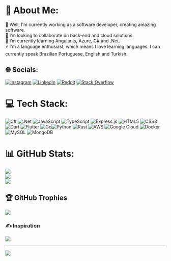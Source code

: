 # 💫 About Me:
🔭 Well, I'm currently working as a software developer, creating amazing software. <br>👯 I’m looking to collaborate on back-end and cloud solutions.<br>🌱 I’m currently learning Angular.js, Azure, C# and .Net.<br>⚡ I'm a language enthusiast, which means I love learning languages. I can currently speak Brazilian Portuguese, English and Turkish.


## 🌐 Socials:
[![Instagram](https://img.shields.io/badge/Instagram-%23E4405F.svg?logo=Instagram&logoColor=white)](https://instagram.com/mtssmoreno) 
[![LinkedIn](https://img.shields.io/badge/LinkedIn-%230077B5.svg?logo=linkedin&logoColor=white)](https://linkedin.com/in/ms-moreno) 
[![Reddit](https://img.shields.io/badge/Reddit-%23FF4500.svg?logo=Reddit&logoColor=white)](https://reddit.com/user/crezztfallen)
 [![Stack Overflow](https://img.shields.io/badge/-Stackoverflow-FE7A16?logo=stack-overflow&logoColor=white)](https://stackoverflow.com/users/19376839) 

# 💻 Tech Stack:
![C#](https://img.shields.io/badge/c%23-%23239120.svg?style=for-the-badge&logo=c-sharp&logoColor=white) ![.Net](https://img.shields.io/badge/.NET-5C2D91?style=for-the-badge&logo=.net&logoColor=white) ![JavaScript](https://img.shields.io/badge/javascript-%23323330.svg?style=for-the-badge&logo=javascript&logoColor=%23F7DF1E) ![TypeScript](https://img.shields.io/badge/typescript-%23007ACC.svg?style=for-the-badge&logo=typescript&logoColor=white) ![Express.js](https://img.shields.io/badge/express.js-%23404d59.svg?style=for-the-badge&logo=express&logoColor=%2361DAFB) ![HTML5](https://img.shields.io/badge/html5-%23E34F26.svg?style=for-the-badge&logo=html5&logoColor=white) ![CSS3](https://img.shields.io/badge/css3-%231572B6.svg?style=for-the-badge&logo=css3&logoColor=white) ![Dart](https://img.shields.io/badge/dart-%230175C2.svg?style=for-the-badge&logo=dart&logoColor=white) ![Flutter](https://img.shields.io/badge/Flutter-%2302569B.svg?style=for-the-badge&logo=Flutter&logoColor=white) ![Go](https://img.shields.io/badge/go-%2300ADD8.svg?style=for-the-badge&logo=go&logoColor=white)![Python](https://img.shields.io/badge/python-3670A0?style=for-the-badge&logo=python&logoColor=ffdd54) ![Rust](https://img.shields.io/badge/rust-%23000000.svg?style=for-the-badge&logo=rust&logoColor=white) ![AWS](https://img.shields.io/badge/AWS-%23FF9900.svg?style=for-the-badge&logo=amazon-aws&logoColor=white)  ![Google Cloud](https://img.shields.io/badge/Google%20Cloud-%234285F4.svg?style=for-the-badge&logo=google-cloud&logoColor=white) ![Docker](https://img.shields.io/badge/docker-%230db7ed.svg?style=for-the-badge&logo=docker&logoColor=white) ![MySQL](https://img.shields.io/badge/mysql-%2300f.svg?style=for-the-badge&logo=mysql&logoColor=white)  ![MongoDB](https://img.shields.io/badge/MongoDB-%234ea94b.svg?style=for-the-badge&logo=mongodb&logoColor=white) 
# 📊 GitHub Stats:
![](https://github-readme-stats.vercel.app/api?username=creztfallen&theme=gotham&hide_border=false&include_all_commits=false&count_private=true)<br/>
![](https://github-readme-streak-stats.herokuapp.com/?user=creztfallen&theme=gotham&hide_border=false)<br/>
![](https://github-readme-stats.vercel.app/api/top-langs/?username=creztfallen&theme=gotham&hide=javascript&hide_border=false&include_all_commits=false&count_private=true&layout=compact)

## 🏆 GitHub Trophies
![](https://github-profile-trophy.vercel.app/?username=creztfallen&theme=nord&no-frame=false&no-bg=true&margin-w=4)

### ✍️ Inspiration
![](https://quotes-github-readme.vercel.app/api?type=horizontal&theme=tokyonight)

---
[![](https://visitcount.itsvg.in/api?id=creztfallen&icon=2&color=0)](https://visitcount.itsvg.in)

<!-- Proudly created with GPRM ( https://gprm.itsvg.in ) -->
